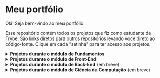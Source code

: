 
# Meu portfólio

Olá! Seja bem-vindo ao meu portfólio.

Esse repositório contém todos os projetos que fiz como estudante da Trybe. São links diretos para outros repositórios levando você direto ao código-fonte. Clique em cada "setinha" para ter acesso aos projetos.

<details>
  <summary><strong>Projetos durante o módulo de Fundamentos</strong></summary><br />

  1. [Lessons Learned](https://github.com/machadofguilherme/trybe-lessons-learned)
  2. [Playground Functions](https://github.com/machadofguilherme/trybe-playground-functions)
  3. [Arte com Pixels](https://github.com/machadofguilherme/trybe-arte-com-pixels)
  4. [Trybewarts](https://github.com/machadofguilherme/trybe-trybewarts)
  5. [Testes Unitários](https://github.com/machadofguilherme/trybe-javascript-testes-unitarios)
  6. [Zoo Functions](https://github.com/machadofguilherme/trybe-zoo-functions)
</details>

<details>
  <summary><strong>Projetos durante o módulo de Front-End</strong></summary><br />

  1. [Carrinho de Compras](https://github.com/machadofguilherme/trybe-shopping-cart)
  2. [Solar System](https://github.com/machadofguilherme/trybe-solar-system)
  3. [Tryunfo](https://github.com/machadofguilherme/trybe-tryunfo)
  4. [Trybetunes](https://github.com/machadofguilherme/trybe-trybetunes)
  5. [Frontend Online Store](https://github.com/machadofguilherme/trybe-frontend-online-store)
  6. [React Testing Library](https://github.com/machadofguilherme/trybe-react-testing-library)
  7. [Trybe Wallet](https://github.com/machadofguilherme/trybe-trybewallet)
  8. [Trívia](https://github.com/machadofguilherme/trybe-trivia-react-redux)
  9. [Star Wars Planets Search](https://github.com/machadofguilherme/trybe-starwars-planets-search)
  10. [App de Receitas](https://github.com/machadofguilherme/trybe-app-de-receitas)
</details>

<details>
  <summary><strong>Projetos durante o módulo de Back-End</strong> (em breve)</summary><br />

  1. [Lista de Tarefas com Docker]()
  2. [All For One]()
  3. [One For All]()
  4. [Talker Manager]()
  5. [Store Manager]()
  6. [API de Blogs]()
  7. [Trybesmith]()
</details>

<details>
  <summary><strong>Projetos durante o módulo de Ciência da Computação</strong> (em breve)</summary><br />

</details>
